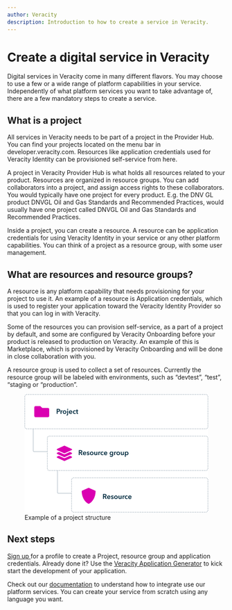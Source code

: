 ```yaml
---
author: Veracity
description: Introduction to how to create a service in Veracity.
---
```


# Create a digital service in Veracity

Digital services in Veracity come in many different flavors. You may choose to use a few or a wide range of platform capabilities in your service. Independently of what platform services you want to take advantage of, there are a few mandatory steps to create a service.


## What is a project

All services in Veracity needs to be part of a project in the Provider Hub. You can find your projects located on the menu bar in developer.veracity.com. Resources like application credentials used for Veracity Identity can be provisioned self-service from here.

A project in Veracity Provider Hub is what holds all resources related to your product. Resources are organized in resource groups. You can add collaborators into a project, and assign access rights to these collaborators. You would typically have one project for every product. E.g. the DNV GL product DNVGL Oil and Gas Standards and Recommended Practices, would usually have one project called DNVGL Oil and Gas Standards and Recommended Practices.

Inside a project, you can create a resource. A resource can be application credentials for using Veracity Identity in your service or any other platform capabilities. You can think of a project as a resource group, with some user management.


## What are resources and resource groups?

A resource is any platform capability that needs provisioning for your project to use it. An example of a resource is Application credentials, which is used to register your application toward the Veracity Identity Provider so that you can log in with Veracity.

Some of the resources you can provision self-service, as a part of a project by default, and some are configured by Veracity Onboarding before your product is released to production on Veracity. An example of this is Marketplace, which is provisioned by Veracity Onboarding and will be done in close collaboration with you.

A resource group is used to collect a set of resources. Currently the resource group will be labeled with environments, such as “devtest”, “test”, “staging or “production”. 

<figure>
	<img src="assets/ProjectStructure.png" alt="Example of a project structure"/>
	<figcaption>Example of a project structure</figcaption>
</figure>

## Next steps

[Sign up ](https://developer.veracity.com/)for a profile to create a Project, resource group and application credentials. Already done it? Use the [Veracity Application Generator](https://developer.veracity.com/docs/section/createaservice/generator/installgenerator) to kick start the development of your application. 

Check out our [documentation](https://developer.veracity.com/docs) to understand how to integrate use our platform services.
You can create your service from scratch using any language you want.

